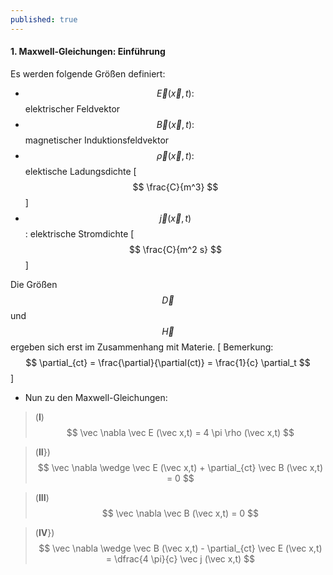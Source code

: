 ```yaml
---
published: true
---
```

#### 1. Maxwell-Gleichungen: Einführung

Es werden folgende Größen definiert:

- $$\vec E(\vec x,t) :$$ elektrischer Feldvektor
- $$\vec B(\vec x,t) :$$ magnetischer Induktionsfeldvektor
- $$\vec \rho(\vec x,t) :$$ elektische Ladungsdichte [ $$ \frac{C}{m^3} $$ ]
- $$\vec j(\vec x,t) $$ : elektrische Stromdichte  [ $$ \frac{C}{m^2 s} $$ ]

 Die Größen $$ \vec D $$ und $$ \vec H $$ ergeben sich erst im Zusammenhang mit Materie.
 [ Bemerkung: $$ \partial_{ct} = \frac{\partial}{\partial(ct)} = \frac{1}{c} \partial_t $$ ]
- Nun zu den Maxwell-Gleichungen:

 > (**I**) $$ \vec \nabla \vec E (\vec x,t) = 4 \pi \rho (\vec x,t) $$
 
 > (**II**})$$ \vec \nabla \wedge \vec E (\vec x,t) + \partial_{ct} \vec B (\vec x,t) = 0 $$
 
 > (**III**) $$ \vec \nabla \vec B (\vec x,t) = 0 $$
 
 > (**IV**})$$ \vec \nabla \wedge \vec B (\vec x,t) - \partial_{ct} \vec E (\vec x,t) = \dfrac{4 \pi}{c} \vec j (\vec x,t) $$